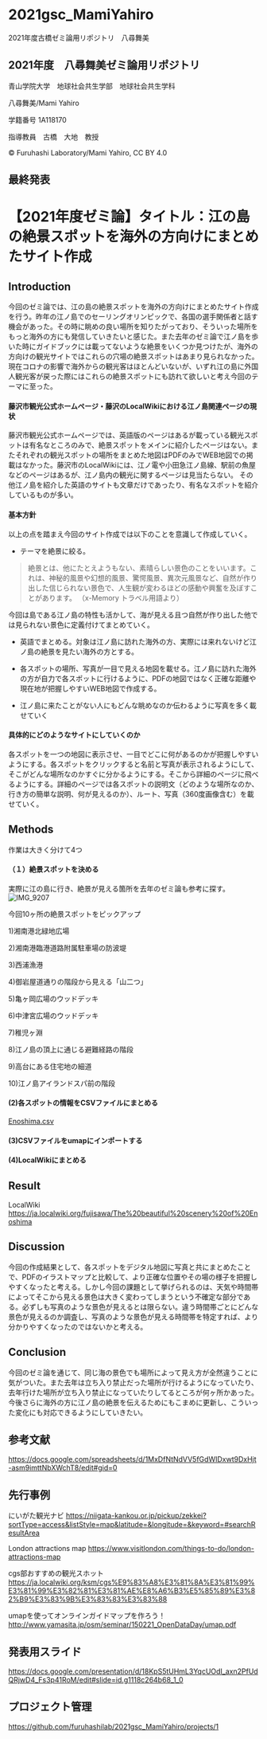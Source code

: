 # 2021gsc_MamiYahiro
2021年度古橋ゼミ論用リポジトリ　八尋舞美

## 2021年度　八尋舞美ゼミ論用リポジトリ

青山学院大学　地球社会共生学部　地球社会共生学科

八尋舞美/Mami Yahiro

学籍番号 1A118170

指導教員　古橋　大地　教授

© Furuhashi Laboratory/Mami Yahiro, CC BY 4.0

## 最終発表


# 【2021年度ゼミ論】タイトル：江の島の絶景スポットを海外の方向けにまとめたサイト作成

## Introduction
今回のゼミ論では、江の島の絶景スポットを海外の方向けにまとめたサイト作成を行う。昨年の江ノ島でのセーリングオリンピックで、各国の選手関係者と話す機会があった。その時に眺めの良い場所を知りたがっており、そういった場所をもっと海外の方にも発信していきたいと感じた。また去年のゼミ論で江ノ島を歩いた時にガイドブックには載ってないような絶景をいくつか見つけたが、海外の方向けの観光サイトではこれらの穴場の絶景スポットはあまり見られなかった。現在コロナの影響で海外からの観光客はほとんどいないが、いずれ江の島に外国人観光客が戻った際にはこれらの絶景スポットにも訪れて欲しいと考え今回のテーマに至った。

#### 藤沢市観光公式ホームページ・藤沢のLocalWikiにおける江ノ島関連ページの現状

藤沢市観光公式ホームページでは、英語版のページはあるが載っている観光スポットは有名なところのみで、絶景スポットをメインに紹介したページはない。またそれぞれの観光スポットの場所をまとめた地図はPDFのみでWEB地図での掲載はなかった。藤沢市のLocalWikiには、江ノ電や小田急江ノ島線、駅前の魚屋などのページはあるが、江ノ島内の観光に関するページは見当たらない。
その他江ノ島を紹介した英語のサイトも文章だけであったり、有名なスポットを紹介しているものが多い。

#### 基本方針
以上の点を踏まえ今回のサイト作成では以下のことを意識して作成していく。

* テーマを絶景に絞る。
> 絶景とは、他にたとえようもない、素晴らしい景色のことをいいます。これは、神秘的風景や幻想的風景、驚愕風景、異次元風景など、自然が作り出した信じられない景色で、人生観が変わるほどの感動や興奮を及ぼすことがあります。 （x-Memory トラベル用語より）　

今回は島である江ノ島の特性も活かして、海が見える且つ自然が作り出した他では見られない景色に定義付けてまとめていく。

* 英語でまとめる。対象は江ノ島に訪れた海外の方、実際には来れないけど江ノ島の絶景を見たい海外の方とする。

* 各スポットの場所、写真が一目で見える地図を載せる。江ノ島に訪れた海外の方が自力で各スポットに行けるように、PDFの地図ではなく正確な距離や現在地が把握しやすいWEB地図で作成する。

* 江ノ島に来たことがない人にもどんな眺めなのか伝わるように写真を多く載せていく

#### 具体的にどのようなサイトにしていくのか
各スポットを一つの地図に表示させ、一目でどこに何があるのかが把握しやすいようにする。各スポットをクリックすると名前と写真が表示されるようにして、そこがどんな場所なのかすぐに分かるようにする。そこから詳細のページに飛べるようにする。詳細のページでは各スポットの説明文（どのような場所なのか、行き方の簡単な説明、何が見えるのか）、ルート、写真（360度画像含む）を載せていく。





## Methods
作業は大きく分けて4つ

#### （１）絶景スポットを決める
実際に江の島に行き、絶景が見える箇所を去年のゼミ論も参考に探す。
![IMG_9207](https://user-images.githubusercontent.com/62396682/152303670-39b72048-2294-44ea-8b0b-47cd1e1e63a8.jpg)

今回10ヶ所の絶景スポットをピックアップ

1)湘南港北緑地広場

2)湘南港臨港道路附属駐車場の防波堤

3)西浦漁港

4)御岩屋道通りの階段から見える「山二つ」

5)亀ヶ岡広場のウッドデッキ

6)中津宮広場のウッドデッキ

7)稚児ヶ淵

8)江ノ島の頂上に通じる避難経路の階段

9)高台にある住宅地の細道

10)江ノ島アイランドスパ前の階段

#### (2)各スポットの情報をCSVファイルにまとめる

[Enoshima.csv](https://github.com/furuhashilab/2021gsc_MamiYahiro/files/8005076/Enoshima.csv)

#### (3)CSVファイルをumapにインポートする

#### (4)LocalWikiにまとめる


## Result

LocalWiki
https://ja.localwiki.org/fujisawa/The%20beautiful%20scenery%20of%20Enoshima

## Discussion
今回の作成結果として、各スポットをデジタル地図に写真と共にまとめたことで、PDFのイラストマップと比較して、より正確な位置やその場の様子を把握しやすくなったと考える。しかし今回の課題として挙げられるのは、天気や時間帯によってそこから見える景色は大きく変わってしまうという不確定な部分である。必ずしも写真のような景色が見えるとは限らない。違う時間帯ごとにどんな景色が見えるのか調査し、写真のような景色が見える時間帯を特定すれば、より分かりやすくなったのではないかと考える。

## Conclusion
今回のゼミ論を通じて、同じ海の景色でも場所によって見え方が全然違うことに気がついた。また去年は立ち入り禁止だった場所が行けるようになっていたり、去年行けた場所が立ち入り禁止になっていたりしてるところが何ヶ所かあった。今後さらに海外の方に江ノ島の絶景を伝えるためにもこまめに更新し、こういった変化にも対応できるようにしていきたい。

## 参考文献
https://docs.google.com/spreadsheets/d/1MxDfNtNdVV5fGdWIDxwt9DxHjt-asm9imttNbXWchT8/edit#gid=0

## 先行事例

にいがた観光ナビ
https://niigata-kankou.or.jp/pickup/zekkei?sortType=access&listStyle=map&latitude=&longitude=&keyword=#searchResultArea


London attractions map
https://www.visitlondon.com/things-to-do/london-attractions-map


cgs部おすすめの観光スホット
https://ja.localwiki.org/ksm/cgs%E9%83%A8%E3%81%8A%E3%81%99%E3%81%99%E3%82%81%E3%81%AE%E8%A6%B3%E5%85%89%E3%82%B9%E3%83%9B%E3%83%83%E3%83%88


umapを使ってオンラインガイドマップを作ろう！
http://www.yamasita.jp/osm/seminar/150221_OpenDataDay/umap.pdf




## 発表用スライド
https://docs.google.com/presentation/d/18KpS5tUHmL3YqcUOdI_axn2PfUdQRjwD4_Fs3p41RoM/edit#slide=id.g1118c264b68_1_0


## プロジェクト管理
https://github.com/furuhashilab/2021gsc_MamiYahiro/projects/1

